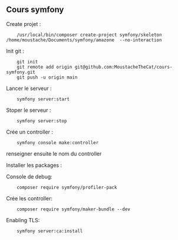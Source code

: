 ## Cours symfony


Create projet :

        /usr/local/bin/composer create-project symfony/skeleton /home/moustache/Documents/symfony/amazone  --no-interaction
        
Init git :         
        
        git init 
        git remote add origin git@github.com:MoustacheTheCat/cours-symfony.git
        git push -u origin main

Lancer le serveur :

        symfony server:start

Stoper le serveur :

        symfony server:stop

Crée un controller :

        symfony console make:controller

renseigner ensuite le nom du controller


Installer les packages :

Console de debug:

        composer require symfony/profiler-pack 
    
Crée les controller:

        composer require symfony/maker-bundle --dev

Enabling TLS:

        symfony server:ca:install